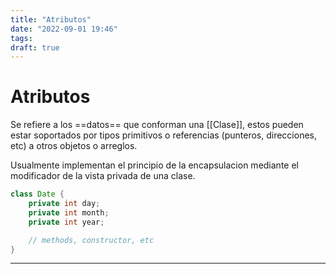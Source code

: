 ```yaml
---
title: "Atributos"
date: "2022-09-01 19:46"
tags: 
draft: true
---
```

# Atributos
Se refiere a los ==datos== que conforman una [[Clase]], estos pueden estar soportados por tipos primitivos o referencias (punteros, direcciones, etc) a otros objetos o arreglos.

Usualmente implementan el principio de la encapsulacion mediante el modificador de la vista privada de una clase.

```Java {title="Date.java"}
class Date {
	private int day;
	private int month;
	private int year;

	// methods, constructor, etc
}
```
___

